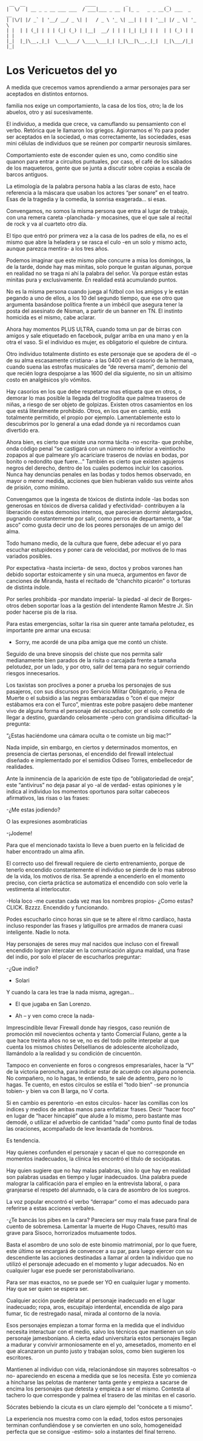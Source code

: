 ```
 __  __                      ____           _              _             
|  \/  | __ _ _ __ ___ ___  / ___|___ _ __ | |_ _   _ _ __(_) ___  _ __  
| |\/| |/ _` | '__/ __/ _ \| |   / _ \ '_ \| __| | | | '__| |/ _ \| '_ \ 
| |  | | (_| | | | (_| (_) | |__|  __/ | | | |_| |_| | |  | | (_) | | | |
|_|  |_|\__,_|_|  \___\___/ \____\___|_| |_|\__|\__,_|_|  |_|\___/|_| |_|
```

# Los Vericuetos del yo

A medida que crecemos vamos aprendiendo a armar personajes para ser aceptados en distintos entornos. 

familia nos exige un comportamiento, la casa de los tíos, otro; la de los abuelos, otro y así sucesivamente.

El individuo, a medida que crece, va camuflando su pensamiento con el verbo. Retórica que le llamaron los griegos. Agiornamos el Yo para poder ser aceptados en la sociedad, o mas correctamente, las sociedades, esas mini células de individuos que se reúnen por compartir neurosis similares.

Comportamiento este de esconder quien es uno, como conditio sine quanon para entrar a circuitos puntuales, por caso, el café de los sábados de los maqueteros, gente que se junta a discutir sobre copias a escala de barcos antiguos.

La etimología de la palabra persona habla a las claras de esto, hace referencia a la máscara que usaban los actores “per sonare” en el teatro. Esas de la tragedia y la comedia, la sonrisa exagerada… si esas.

Convengamos, no somos la misma persona que entra al lugar de trabajo, con una remera careta -planchada- y mocasines, que el que sale al recital de rock y va al cuarteto otro día.

El tipo que entró por primera vez a la casa de los padres de ella, no es el mismo que abre la heladera y se rasca el culo -en un solo y mismo acto, aunque parezca mentira- a los tres años.

Podemos imaginar que este mismo pibe concurre a misa los domingos, la de la tarde, donde hay mas minitas, solo porque le gustan algunas, porque en realidad no se traga ni ahí la palabra del señor. Va porque están estas minitas pura y exclusivamente. En realidad está acumulando puntos.

No es la misma persona cuando juega al fútbol con los amigos y le están pegando a uno de ellos, a los 10 del segundo tiempo, que ese otro que argumenta basándose política frente a un imbécil que asegura tener la posta del asesinato de Nisman, a partir de un banner en TN. El instinto homicida es el mismo, cabe aclarar.

Ahora hay momentos PLUS ULTRA, cuando toma un par de birras con amigos y sale etiquetado en facebook, pulgar arriba en una mano y en la otra el vaso. Si el individuo es mujer, es obligatorio el quiebre de cintura.

Otro individuo totalmente distinto es este personaje que se apodera de él -o de su alma escasamente cristiana- a las 0400 en el casorio de la hermana, cuando suena las estrofas musicales de “de reversa mami”, demonio del que recién logra despojarse a las 1600 del día siguiente, no sin un altísimo costo en analgésicos y/o vómitos.

Hay casorios en los que debe respetarse mas etiqueta que en otros, o demorar lo mas posible la llegada del troglodita que palmea traseros de niñas, a riesgo de ser objeto de golpizas. Existen otros casamientos en los que está literalmente prohibido. Otros, en los que en cambio, está totalmente permitido, el propio por ejemplo. Lamentablemente esto lo descubrimos por lo general a una edad donde ya ni recordamos cuan divertido era.

Ahora bien, es cierto que existe una norma tácita -no escrita- que prohíbe, onda código penal “se castigará con un número no inferior a veintiocho zopapos al que palmeare y/o acariciare traseros de novias en bodas, por bonito o redondito que fuere...” También es cierto que existen agujeros negros del derecho, dentro de los cuales podemos incluir los casorios. Nunca hay denuncias penales en las bodas y todos hemos observado, en mayor o menor medida, acciones que bien hubieran valido sus veinte años de prisión, como mínimo.

Convengamos que la ingesta de tóxicos de distinta índole -las bodas son generosas en tóxicos de diversa calidad y efectividad- contribuyen a la liberación de estos demonios internos, que parecieran dormir aletargados, pugnando constantemente por salir, como perros de departamento, a “dar asco” como gusta decir uno de los peores personajes de un amigo del alma.

Todo humano medio, de la cultura que fuere, debe adecuar el yo para escuchar estupideces y poner cara de velocidad, por motivos de lo mas variados posibles.

Por expectativa -hasta incierta- de sexo, doctos y probos varones han debido soportar estoicamente y sin una mueca, argumentos en favor de canciones de Miranda, hasta el recitado de “chanchito picarón” o torturas de distinta índole.

Por serles prohibida -por mandato imperial- la piedad -al decir de Borges- otros deben soportar loas a la gestión del intendente Ramon Mestre Jr. Sin poder hacerse pis de la risa.

Para estas emergencias, soltar la risa sin querer ante tamaña pelotudez, es importante pre armar una excusa:

- Sorry, me acordé de una piba amiga que me contó un chiste.

Seguido de una breve sinopsis del chiste que nos permita salir medianamente bien parados de la risita o carcajada frente a tamaña pelotudez, por un lado, y por otro, salir del tema para no seguir corriendo riesgos innecesarios.

Los taxistas son proclives a poner a prueba los personajes de sus pasajeros, con sus discursos pro Servicio Militar Obligatorio, o Pena de Muerte o el subsidio a las negras embarazadas o “con el que mejor estábamos era con el Turco”, mientras este pobre pasajero debe mantener vivo de alguna forma el personaje del escuchador, por el solo cometido de llegar a destino, guardando celosamente -pero con grandísima dificultad- la pregunta:

“¿Estas haciéndome una cámara oculta o te comiste un big mac?”

Nada impide, sin embargo, en ciertos y determinados momentos, en presencia de ciertas personas, el encendido del firewall intelectual diseñado e implementado por el semidios Odiseo Torres, embellecedor de realidades.

Ante la inminencia de la aparición de este tipo de “obligatoriedad de oreja”, este “antivirus” no deja pasar al yo -al de verdad- estas opiniones y le indica al individuo los momentos oportunos para soltar cabeceos afirmativos, las risas o las frases:

-¿Me estas jodiendo?

O las expresiones asombraticias

-¡Jodeme!

Para que el mencionado taxista lo lleve a buen puerto en la felicidad de haber encontrado un alma afín.

El correcto uso del firewall requiere de cierto entrenamiento, porque de tenerlo encendido constantemente el individuo se pierde de lo mas sabroso de la vida, los motivos de risa. Se aprende a encenderlo en el momento preciso, con cierta práctica se automatiza el encendido con solo verle la vestimenta al interlocutor.

-Hola loco -me cuestan cada vez mas los nombres propios- ¿Como estas? CLICK. Bzzzz. Encendido y funcionando.

Podes escucharlo cinco horas sin que se te altere el ritmo cardíaco, hasta incluso responder las frases y latiguillos pre armados de manera cuasi inteligente. Nadie lo nota.

Hay personajes de seres muy mal nacidos que incluso con el firewall encendido logran intercalar en la comunicación alguna maldad, una frase del indio, por solo el placer de escucharlos preguntar:

-¿Que indio?

- Solari

Y cuando la cara les trae la nada misma, agregan…

- El que jugaba en San Lorenzo.

- Ah – y ven como crece la nada-

Imprescindible llevar Firewall donde hay riesgos, caso reunión de promoción mil novecientos ochenta y tanto Comercial Fulano, gente a la que hace treinta años no se ve, no es del todo polite interpelar al que cuenta los mismos chistes Delsellianos de adolescente alcoholizado, llamándolo a la realidad y su condición de cincuentón.

Tampoco en conveniente en foros o congresos empresariales, hacer la “V” de la victoria peroncha, para indicar estar de acuerdo con alguna ponencia. No compañero, no lo hagas, te entiendo, te sale de adentro, pero no lo hagas. Te cuento, en estos círculos se estila el “todo bien” -se pronuncia tobien- y bien va con B larga, no V corta.

Si en cambio es perentorio -en estos círculos- hacer las comillas con los índices y medios de ambas manos para enfatizar frases. Decir “hacer foco” en lugar de “hacer hincapié” que alude a lo mismo, pero bastante mas demodé, o utilizar el adverbio de cantidad “nada” como punto final de todas las oraciones, acompañado de leve levantada de hombros.

Es tendencia.

Hay quienes confunden el personaje y sacan el que no corresponde en momentos inadecuados, la clínica les encontró el título de sociópatas.

Hay quien sugiere que no hay malas palabras, sino lo que hay en realidad son palabras usadas en tiempo y lugar inadecuados. Una palabra puede malograr la calificación para el empleo en la entrevista laboral, o para granjearse el respeto del alumnado, o la cara de asombro de los suegros.

La voz popular encontró el verbo “derrapar” como el mas adecuado para referirse a estas acciones verbales.

-¿Te bancás los pibes en la cara? Pareciera ser muy mala frase para final de cuento de sobremesa. Lamentar la muerte de Hugo Chaves, resultó mas grave para Sisoco, horrorizados mutuamente todos.

Basta el asombro de uno solo de este binomio matrimonial, por lo que fuere, este último se encargará de convencer a su par, para luego ejercer con su descendiente las acciones destinadas a llamar al orden la individuo que no utilizó el personaje adecuado en el momento y lugar adecuados. No en cualquier lugar ese puede ser peronistabolivariano.

Para ser mas exactos, no se puede ser YO en cualquier lugar y momento. Hay que ser quien se espera ser.

Cualquier acción puede delatar al personaje inadecuado en el lugar inadecuado; ropa, aros, escupitajo interdental, encendida de algo para fumar, tic de restregado nasal, mirada al contorno de la novia.

Esos personajes empiezan a tomar forma en la medida que el individuo necesita interactuar con el medio, salvo los técnicos que mantienen un solo personaje jamesboniano. A cierta edad universitaria estos personajes llegan a madurar y convivir armoniosamente en el yo, amesetados, momento en el que alcanzaron un punto justo y trabajan solos, como bien sugieren los escritores.

Mantienen al individuo con vida, relacionándose sin mayores sobresaltos -o no- apareciendo en escena a medida que se los necesita. Este yo comienza a hincharse las pelotas de mantener tanta gente y empieza a sacarse de encima los personajes que detesta y empieza a ser el mismo. Contesta al tachero lo que corresponde y palmea el trasero de las minitas en el casorio.

Sócrates bebiendo la cicuta es un claro ejemplo del “conócete a ti mismo”.

La experiencia nos muestra como con la edad, todos estos personajes terminan confundiéndose y se convierten en uno solo, homogeneidad perfecta que se consigue -estimo- solo a instantes del final terreno.
